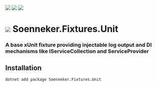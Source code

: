 [![](https://img.shields.io/nuget/v/Soenneker.Fixtures.Unit.svg?style=for-the-badge)](https://www.nuget.org/packages/Soenneker.Fixtures.Unit/)
[![](https://img.shields.io/github/actions/workflow/status/soenneker/soenneker.fixtures.unit/publish-package.yml?style=for-the-badge)](https://github.com/soenneker/soenneker.fixtures.unit/actions/workflows/publish-package.yml)
[![](https://img.shields.io/nuget/dt/Soenneker.Fixtures.Unit.svg?style=for-the-badge)](https://www.nuget.org/packages/Soenneker.Fixtures.Unit/)

# ![](https://user-images.githubusercontent.com/4441470/224455560-91ed3ee7-f510-4041-a8d2-3fc093025112.png) Soenneker.Fixtures.Unit
### A base xUnit fixture providing injectable log output and DI mechanisms like IServiceCollection and ServiceProvider

## Installation

```
dotnet add package Soenneker.Fixtures.Unit
```
